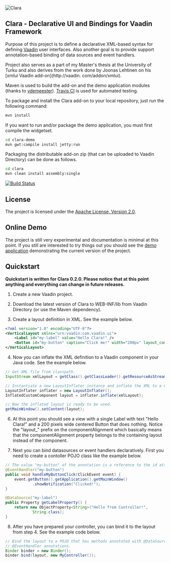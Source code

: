 ![Clara](https://github.com/tehapo/Clara/raw/99386831b5c2f3fc1e916180b1b60c796c2cd0ad/dist/img/clara-logo-150x174.png)

## Clara - Declarative UI and Bindings for Vaadin Framework

Purpose of this project is to define a declarative XML-based syntax for defining [Vaadin](https://vaadin.com) user interfaces. Also another goal is to provide support annotation-based binding of data sources and event handlers.

Project also serves as a part of my Master's thesis at the University of Turku and also derives from the work done by Joonas Lehtinen on his [xmlui Vaadin add-on](http://vaadin.
com/addon/xmlui).

Maven is used to build the add-on and the demo application modules (thanks to [vdemeester](https://github.com/vdemeester)). [Travis CI](http://travis-ci.org/) is used for automated testing.

To package and install the Clara add-on to your local repository, just run the following command:
```bash
mvn install
```

If you want to run and/or package the demo application, you must first compile the widgetset.
```bash
cd clara-demo
mvn gwt:compile install jetty:run
```

Packaging the distributable add-on zip (that can be uploaded to Vaadin Directory) can be done as follows.
```bash
cd clara
mvn clean install assembly:single
```


[![Build Status](https://secure.travis-ci.org/tehapo/Clara.png)](http://travis-ci.org/tehapo/Clara)

## License

The project is licensed under the [Apache License, Version 2.0](http://www.apache.org/licenses/LICENSE-2.0.html).

## Online Demo

The project is still very experimental and documentation is minimal at this point. If you still are interested to try things out you should see the [demo application](http://teemu.virtuallypreinstalled.com/clara) demonstrating the current version of the project.

## Quickstart

**Quickstart is written for Clara 0.2.0. Please notice that at this point anything and everything can change in future releases.**

1) Create a new Vaadin project.

2) Download the latest version of Clara to WEB-INF/lib from Vaadin Directory (or use the Maven dependency).

3) Create a layout definition in XML. See the example below.

```xml
<?xml version="1.0" encoding="UTF-8"?>
<VerticalLayout xmlns="urn:vaadin:com.vaadin.ui">
    <Label id="my-label" value="Hello Clara!" />
    <Button id="my-button" caption="Click me!" width="200px" layout_componentAlignment="MIDDLE_CENTER" />
</VerticalLayout>
```

4) Now you can inflate the XML definition to a Vaadin component in your Java code. See the example below.

```java
// Get XML file from classpath.
InputStream xmlLayout = getClass().getClassLoader().getResourceAsStream("xml-layout.xml");

// Instantiate a new LayoutInflater instance and inflate the XML to a CustomComponent.
LayoutInflater inflater = new LayoutInflater();
InflatedCustomComponent layout = inflater.inflate(xmlLayout);

// Now the inflated layout is ready to be used.
getMainWindow().setContent(layout);
```

6) At this point you should see a view with a single Label with text "Hello Clara!" and a 200 pixels wide centered Button that does nothing. Notice the "layout_" prefix on the componentAlignment which basically means that the componentAlignment property belongs to the containing layout instead of the component.

7) Next you can bind datasources or event handlers declaratively. First you need to create a contoller POJO class like the example below.

```java
// The value "my-button" of the annotation is a reference to the id attribute in the XML layout.
@EventHandler("my-button")
public void handleMyButtonClick(ClickEvent event) {
    event.getButton().getApplication().getMainWindow()
            .showNotification("Clicked!");
}

@DataSource("my-label")
public Property getLabelProperty() {
    return new ObjectProperty<String>("Hello from Controller!",
            String.class);
}
```

8) After you have prepared your controller, you can bind it to the layout from step 4. See the example code below.
```java
// Bind the layout to a POJO that has methods annotated with @DataSource and/or
// @EventHandler annotations.
Binder binder = new Binder();
binder.bind(layout, new MyController());
```
